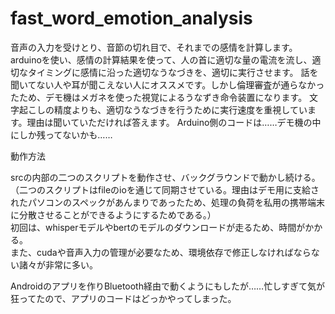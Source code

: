 # fast_word_emotion_analysis

音声の入力を受けとり、音節の切れ目で、それまでの感情を計算します。  
arduinoを使い、感情の計算結果を使って、人の首に適切な量の電流を流し、適切なタイミングに感情に沿った適切なうなづきを、適切に実行させます。
話を聞いてない人や耳が聞こえない人にオススメです。しかし倫理審査が通らなかったため、デモ機はメガネを使った視覚によるうなずき命令装置になります。
文字起こしの精度よりも、適切なうなづきを行うために実行速度を重視しています。理由は聞いていただければ答えます。
Arduino側のコードは……デモ機の中にしか残ってないかも……

動作方法

srcの内部の二つのスクリプトを動作させ、バックグラウンドで動かし続ける。  
（二つのスクリプトはfileのioを通じて同期させている。理由はデモ用に支給されたパソコンのスペックがあんまりであったため、処理の負荷を私用の携帯端末に分散させることができるようにするためである。）  
初回は、whisperモデルやbertのモデルのダウンロードが走るため、時間がかかる。  
また、cudaや音声入力の管理が必要なため、環境依存で修正しなければならない諸々が非常に多い。  

Androidのアプリを作りBluetooth経由で動くようにもしたが……忙しすぎて気が狂ってたので、アプリのコードはどっかやってしまった。
